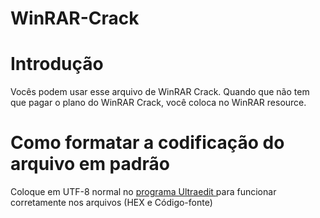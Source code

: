 # WinRAR-Crack
<h1>Introdução</h1>
Vocês podem usar esse arquivo de WinRAR Crack. Quando que não tem que pagar o plano do WinRAR Crack, você coloca no WinRAR resource.
<h1>Como formatar a codificação do arquivo em padrão</h1>
Coloque em UTF-8 normal no <a id="link" href="https://ultraedit.com" 
    data-primary-target="que edita qualquer arquivo pelo código">
    programa Ultraedit
</a> para funcionar corretamente nos arquivos (HEX e Código-fonte)
